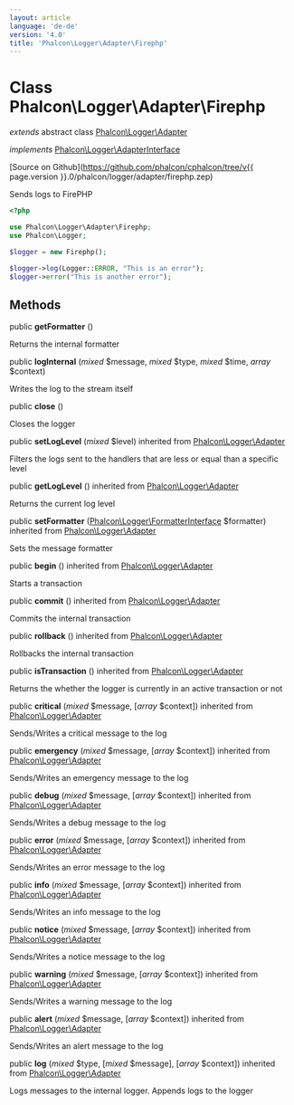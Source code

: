 ```yaml
---
layout: article
language: 'de-de'
version: '4.0'
title: 'Phalcon\Logger\Adapter\Firephp'
---
```

# Class **Phalcon\Logger\Adapter\Firephp**

*extends* abstract class [Phalcon\Logger\Adapter](Phalcon_Logger_Adapter)

*implements* [Phalcon\Logger\AdapterInterface](Phalcon_Logger_AdapterInterface)

[Source on Github](https://github.com/phalcon/cphalcon/tree/v{{ page.version }}.0/phalcon/logger/adapter/firephp.zep)

Sends logs to FirePHP

```php
<?php

use Phalcon\Logger\Adapter\Firephp;
use Phalcon\Logger;

$logger = new Firephp();

$logger->log(Logger::ERROR, "This is an error");
$logger->error("This is another error");

```

## Methods

public **getFormatter** ()

Returns the internal formatter

public **logInternal** (*mixed* $message, *mixed* $type, *mixed* $time, *array* $context)

Writes the log to the stream itself

public **close** ()

Closes the logger

public **setLogLevel** (*mixed* $level) inherited from [Phalcon\Logger\Adapter](Phalcon_Logger_Adapter)

Filters the logs sent to the handlers that are less or equal than a specific level

public **getLogLevel** () inherited from [Phalcon\Logger\Adapter](Phalcon_Logger_Adapter)

Returns the current log level

public **setFormatter** ([Phalcon\Logger\FormatterInterface](Phalcon_Logger_FormatterInterface) $formatter) inherited from [Phalcon\Logger\Adapter](Phalcon_Logger_Adapter)

Sets the message formatter

public **begin** () inherited from [Phalcon\Logger\Adapter](Phalcon_Logger_Adapter)

Starts a transaction

public **commit** () inherited from [Phalcon\Logger\Adapter](Phalcon_Logger_Adapter)

Commits the internal transaction

public **rollback** () inherited from [Phalcon\Logger\Adapter](Phalcon_Logger_Adapter)

Rollbacks the internal transaction

public **isTransaction** () inherited from [Phalcon\Logger\Adapter](Phalcon_Logger_Adapter)

Returns the whether the logger is currently in an active transaction or not

public **critical** (*mixed* $message, [*array* $context]) inherited from [Phalcon\Logger\Adapter](Phalcon_Logger_Adapter)

Sends/Writes a critical message to the log

public **emergency** (*mixed* $message, [*array* $context]) inherited from [Phalcon\Logger\Adapter](Phalcon_Logger_Adapter)

Sends/Writes an emergency message to the log

public **debug** (*mixed* $message, [*array* $context]) inherited from [Phalcon\Logger\Adapter](Phalcon_Logger_Adapter)

Sends/Writes a debug message to the log

public **error** (*mixed* $message, [*array* $context]) inherited from [Phalcon\Logger\Adapter](Phalcon_Logger_Adapter)

Sends/Writes an error message to the log

public **info** (*mixed* $message, [*array* $context]) inherited from [Phalcon\Logger\Adapter](Phalcon_Logger_Adapter)

Sends/Writes an info message to the log

public **notice** (*mixed* $message, [*array* $context]) inherited from [Phalcon\Logger\Adapter](Phalcon_Logger_Adapter)

Sends/Writes a notice message to the log

public **warning** (*mixed* $message, [*array* $context]) inherited from [Phalcon\Logger\Adapter](Phalcon_Logger_Adapter)

Sends/Writes a warning message to the log

public **alert** (*mixed* $message, [*array* $context]) inherited from [Phalcon\Logger\Adapter](Phalcon_Logger_Adapter)

Sends/Writes an alert message to the log

public **log** (*mixed* $type, [*mixed* $message], [*array* $context]) inherited from [Phalcon\Logger\Adapter](Phalcon_Logger_Adapter)

Logs messages to the internal logger. Appends logs to the logger